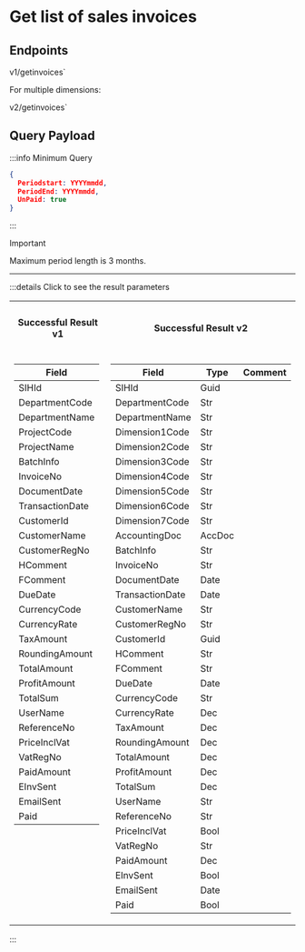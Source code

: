 # Get list of sales invoices

## Endpoints

<!--@include: @/dist/md/api_url.md-->v1/getinvoices`

For multiple dimensions:

<!--@include: @/dist/md/api_url.md-->v2/getinvoices`

## Query Payload

:::info Minimum Query
```json
{ 
  Periodstart: YYYYmmdd, 
  PeriodEnd: YYYYmmdd,
  UnPaid: true 
}
```
:::

> [!IMPORTANT]
> Maximum period length is 3 months.
---
:::details Click to see the result parameters
<table>
<tr><th><h4>Successful Result v1</h4></th><th><h4>Successful Result v2</h4></th></tr>
<tr><td style="vertical-align: top;">

|Field|
|-----|
|SIHId|
|DepartmentCode|
|DepartmentName|
|ProjectCode|
|ProjectName|
|BatchInfo|
|InvoiceNo|
|DocumentDate|
|TransactionDate|
|CustomerId|
|CustomerName|
|CustomerRegNo|
|HComment|
|FComment|
|DueDate|
|CurrencyCode|
|CurrencyRate|
|TaxAmount|
|RoundingAmount|
|TotalAmount|
|ProfitAmount|
|TotalSum|
|UserName|
|ReferenceNo|
|PriceInclVat|
|VatRegNo|
|PaidAmount|
|EInvSent|
|EmailSent|
|Paid|

</td><td style="vertical-align: top;">

| Field            | Type    | Comment         |
|------------------|---------|-----------------|
| SIHId            | Guid    |                 |
| DepartmentCode   | Str     |                 |
| DepartmentName   | Str     |                 |
| Dimension1Code   | Str     |                 |
| Dimension2Code   | Str     |                 |
| Dimension3Code   | Str     |                 |
| Dimension4Code   | Str     |                 |
| Dimension5Code   | Str     |                 |
| Dimension6Code   | Str     |                 |
| Dimension7Code   | Str     |                 |
| AccountingDoc    | AccDoc  |                 |
| BatchInfo        | Str     |                 |
| InvoiceNo        | Str     |                 |
| DocumentDate     | Date    |                 |
| TransactionDate  | Date    |                 |
| CustomerName     | Str     |                 |
| CustomerRegNo    | Str     |                 |
| CustomerId       | Guid    |                 |
| HComment         | Str     |                 |
| FComment         | Str     |                 |
| DueDate          | Date    |                 |
| CurrencyCode     | Str     |                 |
| CurrencyRate     | Dec     |                 |
| TaxAmount        | Dec     |                 |
| RoundingAmount   | Dec     |                 |
| TotalAmount      | Dec     |                 |
| ProfitAmount     | Dec     |                 |
| TotalSum         | Dec     |                 |
| UserName         | Str     |                 |
| ReferenceNo      | Str     |                 |
| PriceInclVat     | Bool    |                 |
| VatRegNo         | Str     |                 |
| PaidAmount       | Dec     |                 |
| EInvSent         | Bool    |                 |
| EmailSent        | Date    |                 |
| Paid             | Bool    |                 |

</td></tr> </table>
:::
